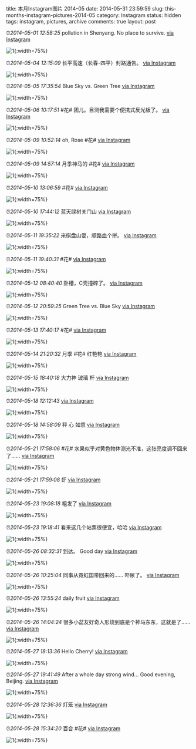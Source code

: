 title: 本月Instagram图片 2014-05
date: 2014-05-31 23:59:59
slug: this-months-instagram-pictures-2014-05
category: Instagram
status: hidden
tags: instagram, pictures, archive
comments: true
layout: post

⏰_2014-05-01 12:58:25_ pollution in Shenyang. No place to survive.
[via Instagram](https://www.instagram.com/p/ncQ-E3gVyUQapXcaBer8nYPgntvAoyDQ0_00A0/)

![1](https://scontent-lax3-2.cdninstagram.com/vp/bdef5fb3458373ad65a53ba2245950b6/5DC6ACD9/t51.2885-15/e15/928219_653437478062584_1693418774_n.jpg?_nc_ht=scontent-lax3-2.cdninstagram.com){:width=75%}



⏰_2014-05-04 12:15:09_ 长平高速（长春-四平）封路通告。
[via Instagram](https://www.instagram.com/p/nj6Z00AVxFisBSfRnxc1LvDmmL5ri3n_lBVF00/)

![1](https://scontent-lax3-2.cdninstagram.com/vp/639cb088127ca46f2e2b0b5a936c4cef/5DC59CF0/t51.2885-15/e15/10251537_300196596822810_843396319_n.jpg?_nc_ht=scontent-lax3-2.cdninstagram.com){:width=75%}



⏰_2014-05-05 17:35:54_ Blue Sky vs. Green Tree
[via Instagram](https://www.instagram.com/p/nnD572gV9RX88eTISD9fRPyC7LkFMViorIEgU0/)

![1](https://scontent-lax3-2.cdninstagram.com/vp/3126cfe70bdb48329e57fc31669e3049/5DAF3A99/t51.2885-15/e15/10246110_528605370584227_534965418_n.jpg?_nc_ht=scontent-lax3-2.cdninstagram.com){:width=75%}



⏰_2014-05-06 10:17:51_ #花# 团儿。目测我需要个便携式反光板了。
[via Instagram](https://www.instagram.com/p/no2kbGgV52dVJhvSWdsiiVKGbcnDds8YKV-Bc0/)

![1](https://scontent-lax3-2.cdninstagram.com/vp/0d331d8370fcdc5c7ceec7d9230df63d/5DB26F91/t51.2885-15/e15/10245981_657708250975903_1206845778_n.jpg?_nc_ht=scontent-lax3-2.cdninstagram.com){:width=75%}



⏰_2014-05-09 10:52:14_ oh, Rose #花#
[via Instagram](https://www.instagram.com/p/nwo46EAV8BQC7qDgr-x7G2JAYjcP0YRKL24DM0/)

![1](https://scontent-lax3-2.cdninstagram.com/vp/d3b7aa7f5600fbd56f00fa284049b994/5DA7D807/t51.2885-15/e15/926476_1564937037065952_1540999759_n.jpg?_nc_ht=scontent-lax3-2.cdninstagram.com){:width=75%}

⏰_2014-05-09 14:57:14_ 月季神马的 #花#
[via Instagram](https://www.instagram.com/p/nxE7WCgV2LUy__i6aivxTgSR9aEqK9GcMPqKw0/)

![1](https://scontent-lax3-2.cdninstagram.com/vp/aa9b444d3a55de134a9c5af18fcca9c8/5DC5DA58/t51.2885-15/e15/925853_1429936653925354_1535115116_n.jpg?_nc_ht=scontent-lax3-2.cdninstagram.com){:width=75%}



⏰_2014-05-10 13:06:59_ #花#
[via Instagram](https://www.instagram.com/p/nzdGvfAV8WY4QEV9YbcvdF4BkxZxF7EoMVKpo0/)

![1](https://scontent-lax3-2.cdninstagram.com/vp/112210bb209d8cbc67af29b4f423f521/5DC1EFBE/t51.2885-15/e15/10349241_1422026208060868_1837899888_n.jpg?_nc_ht=scontent-lax3-2.cdninstagram.com){:width=75%}

⏰_2014-05-10 17:44:12_ 蓝天绿树关门山
[via Instagram](https://www.instagram.com/p/nz81I5gV3HNdtHEUuy7ixaKqh_ef-H3_Rapqs0/)

![1](https://scontent-lax3-2.cdninstagram.com/vp/65df5c117c42d3fa2c415006e703670a/5DAB9639/t51.2885-15/e15/917899_279542265549055_1916519232_n.jpg?_nc_ht=scontent-lax3-2.cdninstagram.com){:width=75%}



⏰_2014-05-11 19:35:22_ 来棋盘山耍，顺路血个拼。
[via Instagram](https://www.instagram.com/p/n2uWQ4gV3lm_gUTgViE8p2oNdfMDrMA4i0uiI0/)

![1](https://scontent-lax3-2.cdninstagram.com/vp/e0836c137ec9377e74a0016093782108/5DA7330D/t51.2885-15/e15/925224_763235757040977_1149341968_n.jpg?_nc_ht=scontent-lax3-2.cdninstagram.com){:width=75%}

⏰_2014-05-11 19:40:31_ #花#
[via Instagram](https://www.instagram.com/p/n2u77vAV4Sv3y1hBMwKcpUE28iAwkDNf29eFY0/)

![1](https://scontent-lax3-2.cdninstagram.com/vp/2c325b11d8911b00b0795fcd49bda1bd/5DB65C9F/t51.2885-15/e15/10296725_278389239001179_1757777860_n.jpg?_nc_ht=scontent-lax3-2.cdninstagram.com){:width=75%}



⏰_2014-05-12 08:40:40_ 卧槽，C壳撞碎了。
[via Instagram](https://www.instagram.com/p/n4IN7IAVzbNfAHIxLE1DQFBr8fYZ-aUPU7ZSw0/)

![1](https://scontent-lax3-2.cdninstagram.com/vp/4308af7519aa2bc127890203a3ae1714/5DB860C4/t51.2885-15/e15/928271_658093587578734_1150134560_n.jpg?_nc_ht=scontent-lax3-2.cdninstagram.com){:width=75%}

⏰_2014-05-12 20:59:25_ Green Tree vs. Blue Sky
[via Instagram](https://www.instagram.com/p/n5cwoCgV37lt6p8iKllJtX6j_Vqs334Ua9qME0/)

![1](https://scontent-lax3-2.cdninstagram.com/vp/9294a7e577b2d17a41371f10ce5cc996/5DA86171/t51.2885-15/e15/10299891_698770073516581_997070369_n.jpg?_nc_ht=scontent-lax3-2.cdninstagram.com){:width=75%}



⏰_2014-05-13 17:40:17_ #花#
[via Instagram](https://www.instagram.com/p/n7qxF_gV2KjPAOCjAAlu_BRExRrlMn3Br_a_U0/)

![1](https://scontent-lax3-2.cdninstagram.com/vp/ef0094599f2470c8d7d10ed4add59490/5DC0C4A7/t51.2885-15/e15/10358187_1491337347749432_1472232683_n.jpg?_nc_ht=scontent-lax3-2.cdninstagram.com){:width=75%}



⏰_2014-05-14 21:20:32_ 月季 #花# 红艳艳
[via Instagram](https://www.instagram.com/p/n-oxGrAV5WZ9ERuhD5M9NppnVo9mZvfoRDeJc0/)

![1](https://scontent-lax3-2.cdninstagram.com/vp/eb1975c2d83740a1c71ba11b828815b9/5DB3D31D/t51.2885-15/e15/1170218_1491916124357792_1307668843_n.jpg?_nc_ht=scontent-lax3-2.cdninstagram.com){:width=75%}



⏰_2014-05-15 18:40:18_ 大力神 玻璃 杯
[via Instagram](https://www.instagram.com/p/oA7OZrAV10WUnZ2c8vad3kghkImM4p4X2durU0/)

![1](https://scontent-lax3-2.cdninstagram.com/vp/f3c8ffa67d63081291a6deb2c20820a9/5DABE940/t51.2885-15/e15/10362192_668014276567931_1227096575_n.jpg?_nc_ht=scontent-lax3-2.cdninstagram.com){:width=75%}



⏰_2014-05-18 12:12:43_ 
[via Instagram](https://www.instagram.com/p/oH9QU7AV9o7VumynsNMm4zitJlyzY4LAc_iXE0/)

![1](https://scontent-lax3-2.cdninstagram.com/vp/8099a0047f31073dbe2f999adf14e794/5DBBB31F/t51.2885-15/e15/10299624_798671430143690_46830568_n.jpg?_nc_ht=scontent-lax3-2.cdninstagram.com){:width=75%}

⏰_2014-05-18 14:58:09_ 秤 心 如意
[via Instagram](https://www.instagram.com/p/oIQL8ogVzrnVn0qepC7ODHF-MwKJXuzPMFjEA0/)

![1](https://scontent-lax3-2.cdninstagram.com/vp/59d92d5395796ea3d0a3cfaac9cff7f3/5DC63DA7/t51.2885-15/e15/10369402_292064404302812_492782917_n.jpg?_nc_ht=scontent-lax3-2.cdninstagram.com){:width=75%}



⏰_2014-05-21 17:58:06_ #花# 水果似乎对黄色物体测光不准，这张亮度调不回来了……
[via Instagram](https://www.instagram.com/p/oQTKlSgVw3RAfYkhaEHsG2mH7lMEMcOT1jUxY0/)

![1](https://scontent-lax3-2.cdninstagram.com/vp/1b89a76998565f3d8d18ea38de819712/5DB43B63/t51.2885-15/e15/10354354_725543170836919_2116274252_n.jpg?_nc_ht=scontent-lax3-2.cdninstagram.com){:width=75%}

⏰_2014-05-21 17:59:08_ 虾
[via Instagram](https://www.instagram.com/p/oQTSIpAVw-bHTF5CB5--ZcwVhE5GysGxBqMWE0/)

![1](https://scontent-lax3-2.cdninstagram.com/vp/9b806a9c64bc89a6d8391499bdcdd565/5DAEC79D/t51.2885-15/e15/10349704_764485973591517_947828069_n.jpg?_nc_ht=scontent-lax3-2.cdninstagram.com){:width=75%}



⏰_2014-05-23 19:08:18_ 粗发了
[via Instagram](https://www.instagram.com/p/oVkycGgVyXcXIe7rT6vlXINVnQcyjYKppYJXo0/)

![1](https://scontent-lax3-2.cdninstagram.com/vp/87dc1276eee6f1a5ded70a95be93eae1/5DB02ABB/t51.2885-15/e15/10326417_258706400984159_1560063848_n.jpg?_nc_ht=scontent-lax3-2.cdninstagram.com){:width=75%}

⏰_2014-05-23 19:18:41_ 看来这几个站票很便宜，哈哈
[via Instagram](https://www.instagram.com/p/oVl-hUgVzwXHOqaYmKkaXP8XVXV9N3TMc0-040/)

![1](https://scontent-lax3-2.cdninstagram.com/vp/8ce4bbb76beae85337b49948dbff0401/5DAF286D/t51.2885-15/e15/924988_1437533109835944_1845368099_n.jpg?_nc_ht=scontent-lax3-2.cdninstagram.com){:width=75%}



⏰_2014-05-26 08:32:31_ 到达。 Good day
[via Instagram](https://www.instagram.com/p/ocKag6AV_LX0LzCGhCwOQBTdPZ7gwe34TbQSA0/)

![1](https://scontent-lax3-2.cdninstagram.com/vp/c63ad96361cfa534b46e4893db6af40c/5DBEAE11/t51.2885-15/e15/10369389_759752120714927_1730960342_n.jpg?_nc_ht=scontent-lax3-2.cdninstagram.com){:width=75%}

⏰_2014-05-26 10:25:04_ 同事从霓虹国带回来的…… 吓尿了。
[via Instagram](https://www.instagram.com/p/ocXSwYAV1hyDDprVoFZSiphhadAt_5yLWtHyw0/)

![1](https://scontent-lax3-2.cdninstagram.com/vp/5635f5ef8684d760cc6a537d4b901fd8/5DB28C2B/t51.2885-15/e15/10349765_414867978655878_848867216_n.jpg?_nc_ht=scontent-lax3-2.cdninstagram.com){:width=75%}

⏰_2014-05-26 13:55:24_ daily fruit
[via Instagram](https://www.instagram.com/p/ocvXWLgVyKk8R4u27gANujC1PVMVj3Ux-H0aQ0/)

![1](https://scontent-lax3-2.cdninstagram.com/vp/b22bfb0d59708c2204e400cb361bb33a/5DC558CF/t51.2885-15/e15/1168368_528635780575603_651805086_n.jpg?_nc_ht=scontent-lax3-2.cdninstagram.com){:width=75%}

⏰_2014-05-26 14:04:24_ 很多小盆友好奇人形烧到底是个神马东东，这就是了……
[via Instagram](https://www.instagram.com/p/ocwZPZgVzNDffhCh9flRSe71tug3hSJLzg5680/)

![1](https://scontent-lax3-2.cdninstagram.com/vp/61da30b531cf24196aec294674c8cc84/5DAC09FA/t51.2885-15/e15/10375767_824891207522084_1220222361_n.jpg?_nc_ht=scontent-lax3-2.cdninstagram.com){:width=75%}



⏰_2014-05-27 18:13:36_ Hello Cherry!
[via Instagram](https://www.instagram.com/p/ofxtYAAV3-nxglgu9mnsYZfU3I-ecyTg48mtk0/)

![1](https://scontent-lax3-2.cdninstagram.com/vp/0ae6ebdb8aa99c5d22bf981f751560ce/5DB22ED9/t51.2885-15/e15/10414031_452372348199136_496020047_n.jpg?_nc_ht=scontent-lax3-2.cdninstagram.com){:width=75%}

⏰_2014-05-27 19:41:49_ After a whole day strong wind... Good evening, Beijing.
[via Instagram](https://www.instagram.com/p/of7zZ8AVxUDsGAhsAzP6YIu1cMCjqQrvfkaXQ0/)

![1](https://scontent-lax3-2.cdninstagram.com/vp/f6a98a50e9739282cc2e74d48610cfbf/5DB29B52/t51.2885-15/e15/10299683_773557082679052_1487092750_n.jpg?_nc_ht=scontent-lax3-2.cdninstagram.com){:width=75%}



⏰_2014-05-28 12:36:36_ 灯笼
[via Instagram](https://www.instagram.com/p/ohv76IgV4zMQCnnllWmOlfqH6GzwoN73WUIWI0/)

![1](https://scontent-lax3-2.cdninstagram.com/vp/3d8c558216075335c6a1a9f0d0afe7a2/5DA00675/t51.2885-15/e15/10369258_1421895991418621_400220984_n.jpg?_nc_ht=scontent-lax3-2.cdninstagram.com){:width=75%}

⏰_2014-05-28 15:34:20_ 百合 #花#
[via Instagram](https://www.instagram.com/p/oiERsPgV4uWw1nBz2FwFv0I3XaOhxnfklUMGs0/)

![1](https://scontent-lax3-2.cdninstagram.com/vp/396bd123ab0d88caac291bd1fccdc401/5DA9E270/t51.2885-15/e15/10387856_798156350218382_257846642_n.jpg?_nc_ht=scontent-lax3-2.cdninstagram.com){:width=75%}


